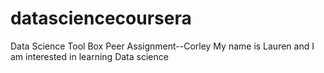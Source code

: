 # datasciencecoursera
Data Science Tool Box Peer Assignment--Corley 
My name is Lauren and I am interested in learning Data science 
